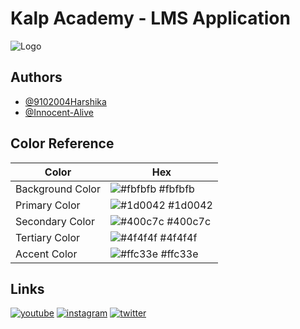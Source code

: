 # Kalp Academy - LMS Application

![Logo](https://res.cloudinary.com/ddnp4px7u/image/upload/v1746244189/logo_bag6ll.png)

## Authors

- [@9102004Harshika](https://github.com/9102004Harshika)
- [@Innocent-Alive](https://github.com/Innocent-Alive)

## Color Reference

| Color            | Hex                                                              |
| ---------------- | ---------------------------------------------------------------- |
| Background Color | ![#fbfbfb](https://via.placeholder.com/10/fbfbfb?text=+) #fbfbfb |
| Primary Color    | ![#1d0042](https://via.placeholder.com/10/1d0042?text=+) #1d0042 |
| Secondary Color  | ![#400c7c](https://via.placeholder.com/10/400c7c?text=+) #400c7c |
| Tertiary Color   | ![#4f4f4f](https://via.placeholder.com/10/4f4f4f?text=+) #4f4f4f |
| Accent Color     | ![#ffc33e](https://via.placeholder.com/10/ffc33e?text=+) #ffc33e |

## Links

[![youtube](https://img.shields.io/youtube/channel/subscribers/:channelId)](https://www.youtube.com/@kalamacademy687/)
[![instagram](https://img.shields.io/badge/linkedin-0A66C2?style=for-the-badge&logo=linkedin&logoColor=white)](https://www.instagram.com/shreekalamacademy/)
[![twitter](https://img.shields.io/badge/twitter-1DA1F2?style=for-the-badge&logo=twitter&logoColor=white)](https://twitter.com/)
